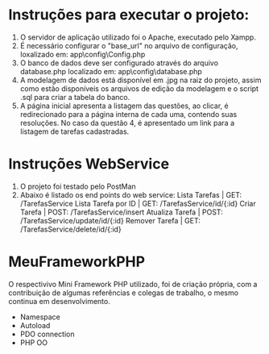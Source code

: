 # Instruções para executar o projeto:
1. O servidor de aplicação utilizado foi o Apache, executado pelo Xampp.
2. É necessário configurar o "base_url" no arquivo de configuração, loxalizado
em: app\config\Config.php
3. O banco de dados deve ser configurado através do arquivo database.php
localizado em: app\config\database.php
4. A modelagem de dados está disponível em .jpg na raiz do projeto, assim como
estão disponíveis os arquivos de edição da modelagem e o script .sql para criar
a tabela do banco.
5. A página inicial apresenta a listagem das questões, ao clicar, é redirecionado
para a página interna de cada uma, contendo suas resoluções. No caso da questão 4,
é apresentado um link para a listagem de tarefas cadastradas.

# Instruções WebService
1. O projeto foi testado pelo PostMan
2. Abaixo é listado os end points do web service:
	Lista Tarefas | GET: /TarefasService
	Lista Tarefa por ID | GET: /TarefasService/id/{:id}
	Criar Tarefa | POST: /TarefasService/insert
	Atualiza Tarefa | POST: /TarefasService/update/id/{:id}
	Remover Tarefa | GET: /TarefasService/delete/id/{:id}

# MeuFrameworkPHP
O respectivivo Mini Framework PHP utilizado, foi de criação própria,
com a contribuição de algumas referências e colegas de trabalho, o mesmo
continua em desenvolvimento.

- Namespace
- Autoload
- PDO connection
- PHP OO